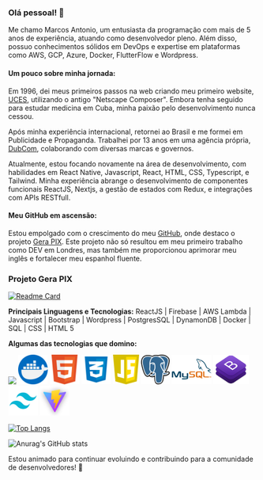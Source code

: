 ### Olá pessoal! 👋

Me chamo Marcos Antonio, um entusiasta da programação com mais de 5 anos de experiência, atuando como desenvolvedor pleno. Além disso, possuo conhecimentos sólidos em DevOps e expertise em plataformas como AWS, GCP, Azure, Docker, FlutterFlow e Wordpress.

#### Um pouco sobre minha jornada:

Em 1996, dei meus primeiros passos na web criando meu primeiro website, [UCES](www.uces.org.br), utilizando o antigo "Netscape Composer". Embora tenha seguido para estudar medicina em Cuba, minha paixão pelo desenvolvimento nunca cessou.

Após minha experiência internacional, retornei ao Brasil e me formei em Publicidade e Propaganda. Trabalhei por 13 anos em uma agência própria, [DubCom](https://www.dubcom.com.br), colaborando com diversas marcas e governos.

Atualmente, estou focando novamente na área de desenvolvimento, com habilidades em React Native, Javascript, React, HTML, CSS, Typescript, e Tailwind. Minha experiência abrange o desenvolvimento de componentes funcionais ReactJS, Nextjs, a gestão de estados com Redux, e integrações com APIs RESTfull.

#### Meu GitHub em ascensão:

Estou empolgado com o crescimento do meu [GitHub](https://github.com/dubcom), onde destaco o projeto [Gera PIX](https://pixqrcode.flutterflow.app/). Este projeto não só resultou em meu primeiro trabalho como DEV em Londres, mas também me proporcionou aprimorar meu inglês e fortalecer meu espanhol fluente.

### Projeto Gera PIX

[![Readme Card](https://github-readme-stats.vercel.app/api/pin/?username=dubcom&repo=gerapix)](https://github.com/dubcom/gerapix)

**Principais Linguagens e Tecnologias:**
ReactJS | Firebase | AWS Lambda | Javascript | Bootstrap | Wordpress | PostgresSQL | DynamonDB | Docker | SQL | CSS | HTML 5

**Algumas das tecnologias que domino:**


<img src="https://cdn.jsdelivr.net/gh/devicons/devicon/icons/amazonwebservices/amazonwebservices-original.svg"  height="60"/> <img src="./doker.png" height="60"/> <img src="./html5.png" height="60"/> <img src="./css.png" height="60"/> <img src="./javascript.png" height="60"/> <img src="./postgress.png" height="60"/> <img src="./mysql.png" height="60"/> <img src="./bootstrap.png" height="60"/> <img src="./tailwind2.png" height="60"/> <img src="./vite.png" height="60"/>



[![Top Langs](https://github-readme-stats.vercel.app/api/top-langs/?username=dubcom)](https://github.com/dubcom/github-readme-stats)

![Anurag's GitHub stats](https://github-readme-stats.vercel.app/api?username=dubcom&show_icons=true&theme=radical)

Estou animado para continuar evoluindo e contribuindo para a comunidade de desenvolvedores! 🚀
